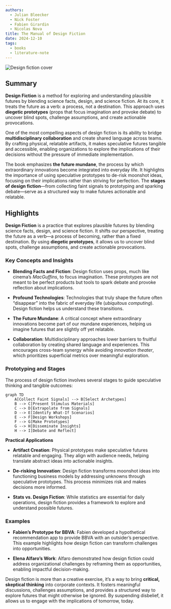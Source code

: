 ```yaml
---
authors:
  - Julian Bleecker
  - Nick Foster
  - Fabien Girardin
  - Nicolas Nova
title: The Manual of Design Fiction
date: 2024-12-10
tags:
  - books
  - literature-note
---
```

![Design fiction cover](literature-notes/Books/attachments/design-fiction.png)
## Summary

**Design Fiction** is a method for exploring and understanding plausible futures by blending science facts, design, and science fiction. At its core, it treats the future as a verb: a process, not a destination. This approach uses **diegetic prototypes** (props that focus imagination and provoke debate) to uncover blind spots, challenge assumptions, and create actionable provocations.

One of the most compelling aspects of design fiction is its ability to bridge **multidisciplinary collaboration** and create shared language across teams. By crafting physical, relatable artifacts, it makes speculative futures tangible and accessible, enabling organizations to explore the implications of their decisions without the pressure of immediate implementation.

The book emphasizes **the future mundane**, the process by which extraordinary innovations become integrated into everyday life. It highlights the importance of using speculative prototypes to de-risk moonshot ideas, focusing on their implications rather than striving for perfection. The **stages of design fiction**—from collecting faint signals to prototyping and sparking debate—serve as a structured way to make futures actionable and relatable.


## Highlights

**Design Fiction** is a practice that explores plausible futures by blending science facts, design, and science fiction. It shifts our perspective, treating the future as a verb—a process of becoming, rather than a fixed destination. By using **diegetic prototypes**, it allows us to uncover blind spots, challenge assumptions, and create actionable provocations.

### **Key Concepts and Insights**

- **Blending Facts and Fiction**:
Design fiction uses props, much like cinema’s _MacGuffins_, to focus imagination. These prototypes are not meant to be perfect products but tools to spark debate and provoke reflection about implications.

- **Profound Technologies**:
Technologies that truly shape the future often “disappear” into the fabric of everyday life (_ubiquitous computing_). Design fiction helps us understand these transitions.

- **The Future Mundane**:
A critical concept where extraordinary innovations become part of our mundane experiences, helping us imagine futures that are slightly off yet relatable.

- **Collaboration**:
Multidisciplinary approaches lower barriers to fruitful collaboration by creating shared language and experiences. This encourages cross-team synergy while avoiding _innovation theater_, which prioritizes superficial metrics over meaningful exploration.

### **Prototyping and Stages**

The process of design fiction involves several stages to guide speculative thinking and tangible outcomes:

```mermaid
graph TD
    A[Collect Faint Signals] --> B[Select Archetypes]
    B --> C[Present Stimulus Materials]
    C --> D[Extrapolate from Signals]
    D --> E[Identify What-If Scenarios]
    E --> F[Design Workshops]
    F --> G[Make Prototypes]
    G --> H[Disseminate Insights]
    H --> I[Debate and Reflect]
```

**Practical Applications**

- **Artifact Creation**:
Physical prototypes make speculative futures relatable and engaging. They align with audience needs, helping translate abstract ideas into actionable insights.

-  **De-risking Innovation**:
Design fiction transforms moonshot ideas into functioning business models by addressing unknowns through speculative prototypes. This process minimizes risk and makes decisions more informed.

- **Stats vs. Design Fiction**:
While statistics are essential for daily operations, design fiction provides a framework to explore and understand possible futures.

### **Examples**

-  **Fabien’s Prototype for BBVA**:
Fabien developed a hypothetical recommendation app to provide BBVA with an outsider’s perspective. This example highlights how design fiction can transform challenges into opportunities.

- **Elena Alfaro’s Work**:
Alfaro demonstrated how design fiction could address organizational challenges by reframing them as opportunities, enabling impactful decision-making.

Design fiction is more than a creative exercise, it’s a way to bring **critical, skeptical thinking** into corporate contexts. It fosters meaningful discussions, challenges assumptions, and provides a structured way to explore futures that might otherwise be ignored. By suspending disbelief, it allows us to engage with the implications of tomorrow, today.